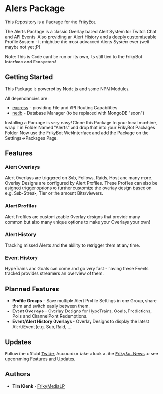 # Alers Package 
This Repository is a Package for the FrikyBot.

The Alerts Package is a classic Overlay based Alert System for Twitch Chat and API Events. Also providing an Alert History and a deeply customizeable Profile System - it might be the most advanced Alerts System ever (well maybe not yet ;P)

Note: This is Code cant be run on its own, its still tied to the FrikyBot Interface and Ecosystem!

## Getting Started
This Package is powered by Node.js and some NPM Modules.

All dependancies are:
* [express](https://www.npmjs.com/package/express) - providing File and API Routing Capabilities
* [nedb](https://www.npmjs.com/package/nedb) - Database Manager (to be replaced with MongoDB "soon")

Installing a Package is very easy! Clone this Package to your local machine, wrap it in Folder Named "Alerts" and drop that into your FrikyBot Packages Folder.
Now use the FrikyBot WebInterface and add the Package on the Settings->Packages Page.

## Features

### Alert Overlays
Alert Overlays are triggered on Sub, Follows, Raids, Host and many more. Overlay Designs are configured by Alert Profiles. These Profiles can also be asigned trigger options to further customize the overlay design based on e.g. Sub-Streak, Tier or the amount Bits/viewers.

### Alert Profiles
Alert Profiles are customizeable Overlay designs that provide many common but also many unique options to make your Overlays your own!

### Alert History
Tracking missed Alerts and the ability to retrigger them at any time.

### Event History
HypeTrains and Goals can come and go very fast - having these Events tracked provides streamers an overview of them.

## Planned Features
* **Profile Groups** - Save multiple Alert Profile Settings in one Group, share them and switch easily between them.
* **Event Overlays** - Overlay Designs for HypeTrains, Goals, Predictions, Polls and ChannelPoint Redemptions.
* **Event/Alert History Overlays** - Overlay Designs to display the latest Alert/Event (e.g. Sub, Raid, ...)

## Updates
Follow the official [Twitter](https://twitter.com/FrikyBot) Account or take a look at the [FrikyBot News](https://frikybot.de/News) to see upcomming Features and Updates.

## Authors
* **Tim Klenk** - [FrikyMediaLP](https://github.com/FrikyMediaLP)
